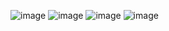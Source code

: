 ![image](https://github.com/user-attachments/assets/ef1aafd1-c94a-4416-934e-35d0200afe8c)
![image](https://github.com/user-attachments/assets/c5ce8434-a998-49ab-83ee-f054c3c01870)
![image](https://github.com/user-attachments/assets/9b8afe70-abad-4ada-a8ef-ebb8fec5ce77)
![image](https://github.com/user-attachments/assets/97e62440-3668-4c66-87d0-59ff5d2cfe84)
